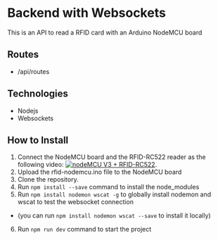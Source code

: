 # Backend with Websockets

This is an API to read a RFID card with an Arduino NodeMCU board

## Routes
* /api/routes

## Technologies
* Nodejs
* Websockets

## How to Install
1. Connect the NodeMCU board and the RFID-RC522 reader as the following video:
[![nodeMCU V3 + RFID-RC522](https://youtu.be/sRgosRd32eA?t=141)](https://youtu.be/sRgosRd32eA?t=141).
2. Upload the rfid-nodemcu.ino file to the NodeMCU board
2. Clone the repository.
3. Run ```npm install --save``` command to install the node_modules
4. Run ```npm install nodemon wscat -g```  to globally install nodemon and wscat to test the websocket connection
* (you can run ```npm install nodemon wscat --save``` to install it locally)
6. Run  ```npm run dev``` command to start the project

